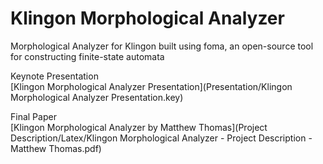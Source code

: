 # Klingon Morphological Analyzer

Morphological Analyzer for Klingon built using foma, an open-source tool for constructing finite-state automata

Keynote Presentation  
[Klingon Morphological Analyzer Presentation](Presentation/Klingon Morphological Analyzer Presentation.key)

Final Paper  
[Klingon Morphological Analyzer by Matthew Thomas](Project Description/Latex/Klingon Morphological Analyzer - Project Description - Matthew Thomas.pdf)
